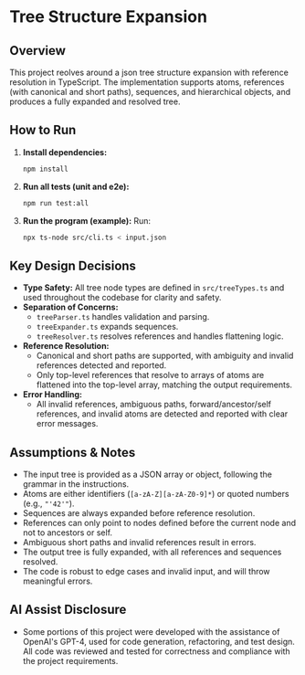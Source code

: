# Tree Structure Expansion

## Overview

This project reolves around a json tree structure expansion with reference resolution in TypeScript. The implementation supports atoms, references (with canonical and short paths), sequences, and hierarchical objects, and produces a fully expanded and resolved tree.

## How to Run

1. **Install dependencies:**
   ```sh
   npm install
   ```
2. **Run all tests (unit and e2e):**
   ```sh
   npm run test:all
   ```
3. **Run the program (example):**
   Run:
   ```sh
   npx ts-node src/cli.ts < input.json
   ```

## Key Design Decisions

- **Type Safety:** All tree node types are defined in `src/treeTypes.ts` and used throughout the codebase for clarity and safety.
- **Separation of Concerns:**
  - `treeParser.ts` handles validation and parsing.
  - `treeExpander.ts` expands sequences.
  - `treeResolver.ts` resolves references and handles flattening logic.
- **Reference Resolution:**
  - Canonical and short paths are supported, with ambiguity and invalid references detected and reported.
  - Only top-level references that resolve to arrays of atoms are flattened into the top-level array, matching the output requirements.
- **Error Handling:**
  - All invalid references, ambiguous paths, forward/ancestor/self references, and invalid atoms are detected and reported with clear error messages.

## Assumptions & Notes

- The input tree is provided as a JSON array or object, following the grammar in the instructions.
- Atoms are either identifiers (`[a-zA-Z][a-zA-Z0-9]*`) or quoted numbers (e.g., `"'42'"`).
- Sequences are always expanded before reference resolution.
- References can only point to nodes defined before the current node and not to ancestors or self.
- Ambiguous short paths and invalid references result in errors.
- The output tree is fully expanded, with all references and sequences resolved.
- The code is robust to edge cases and invalid input, and will throw meaningful errors.

## AI Assist Disclosure

- Some portions of this project were developed with the assistance of OpenAI's GPT-4, used for code generation, refactoring, and test design. All code was reviewed and tested for correctness and compliance with the project requirements.
